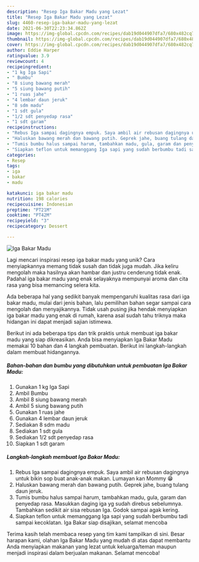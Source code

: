 ```yaml
---
description: "Resep Iga Bakar Madu yang Lezat"
title: "Resep Iga Bakar Madu yang Lezat"
slug: 4460-resep-iga-bakar-madu-yang-lezat
date: 2021-06-30T22:23:34.862Z
image: https://img-global.cpcdn.com/recipes/dab19d044907dfa7/680x482cq70/iga-bakar-madu-foto-resep-utama.jpg
thumbnail: https://img-global.cpcdn.com/recipes/dab19d044907dfa7/680x482cq70/iga-bakar-madu-foto-resep-utama.jpg
cover: https://img-global.cpcdn.com/recipes/dab19d044907dfa7/680x482cq70/iga-bakar-madu-foto-resep-utama.jpg
author: Eddie Harper
ratingvalue: 3.9
reviewcount: 4
recipeingredient:
- "1 kg Iga Sapi"
- " Bumbu"
- "8 siung bawang merah"
- "5 siung bawang putih"
- "1 ruas jahe"
- "4 lembar daun jeruk"
- "8 sdm madu"
- "1 sdt gula"
- "1/2 sdt penyedap rasa"
- "1 sdt garam"
recipeinstructions:
- "Rebus Iga sampai dagingnya empuk. Saya ambil air rebusan dagingnya untuk bikin sop buat anak-anak makan. Lumayan kan Mommy 😁"
- "Haluskan bawang merah dan bawang putih. Geprek jahe, buang tulang daun jeruk."
- "Tumis bumbu halus sampai harum, tambahkan madu, gula, garam dan penyedap rasa. Masukkan daging iga yg sudah direbus sebelumnya. Tambahkan sedikit air sisa rebusan Iga. Godok sampai agak kering."
- "Siapkan teflon untuk memanggang Iga sapi yang sudah berbumbu tadi sampai kecoklatan. Iga Bakar siap disajikan, selamat mencoba"
categories:
- Resep
tags:
- iga
- bakar
- madu

katakunci: iga bakar madu 
nutrition: 198 calories
recipecuisine: Indonesian
preptime: "PT21M"
cooktime: "PT42M"
recipeyield: "3"
recipecategory: Dessert

---
```



![Iga Bakar Madu](https://img-global.cpcdn.com/recipes/dab19d044907dfa7/680x482cq70/iga-bakar-madu-foto-resep-utama.jpg)

Lagi mencari inspirasi resep iga bakar madu yang unik? Cara menyiapkannya memang tidak susah dan tidak juga mudah. Jika keliru mengolah maka hasilnya akan hambar dan justru cenderung tidak enak. Padahal iga bakar madu yang enak selayaknya mempunyai aroma dan cita rasa yang bisa memancing selera kita.



Ada beberapa hal yang sedikit banyak mempengaruhi kualitas rasa dari iga bakar madu, mulai dari jenis bahan, lalu pemilihan bahan segar sampai cara mengolah dan menyajikannya. Tidak usah pusing jika hendak menyiapkan iga bakar madu yang enak di rumah, karena asal sudah tahu triknya maka hidangan ini dapat menjadi sajian istimewa.


Berikut ini ada beberapa tips dan trik praktis untuk membuat iga bakar madu yang siap dikreasikan. Anda bisa menyiapkan Iga Bakar Madu memakai 10 bahan dan 4 langkah pembuatan. Berikut ini langkah-langkah dalam membuat hidangannya.

<!--inarticleads1-->

##### Bahan-bahan dan bumbu yang dibutuhkan untuk pembuatan Iga Bakar Madu:

1. Gunakan 1 kg Iga Sapi
1. Ambil  Bumbu
1. Ambil 8 siung bawang merah
1. Ambil 5 siung bawang putih
1. Gunakan 1 ruas jahe
1. Gunakan 4 lembar daun jeruk
1. Sediakan 8 sdm madu
1. Sediakan 1 sdt gula
1. Sediakan 1/2 sdt penyedap rasa
1. Siapkan 1 sdt garam




<!--inarticleads2-->

##### Langkah-langkah membuat Iga Bakar Madu:

1. Rebus Iga sampai dagingnya empuk. Saya ambil air rebusan dagingnya untuk bikin sop buat anak-anak makan. Lumayan kan Mommy 😁
1. Haluskan bawang merah dan bawang putih. Geprek jahe, buang tulang daun jeruk.
1. Tumis bumbu halus sampai harum, tambahkan madu, gula, garam dan penyedap rasa. Masukkan daging iga yg sudah direbus sebelumnya. Tambahkan sedikit air sisa rebusan Iga. Godok sampai agak kering.
1. Siapkan teflon untuk memanggang Iga sapi yang sudah berbumbu tadi sampai kecoklatan. Iga Bakar siap disajikan, selamat mencoba




Terima kasih telah membaca resep yang tim kami tampilkan di sini. Besar harapan kami, olahan Iga Bakar Madu yang mudah di atas dapat membantu Anda menyiapkan makanan yang lezat untuk keluarga/teman maupun menjadi inspirasi dalam berjualan makanan. Selamat mencoba!
